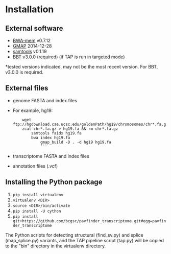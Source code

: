 # Installation

## External software

* [BWA-mem](http://bio-bwa.sourceforge.net/) v0.7.12
* [GMAP](http://research-pub.gene.com/gmap/) 2014-12-28
* [samtools](http://samtools.sourceforge.net/) v0.1.19
* [BBT](http://www.bcgsc.ca/platform/bioinfo/software/biobloomtools) v3.0.0 (required) (if TAP is run in targeted mode)

*tested versions indicated, may not be the most recent version.  For BBT, v3.0.0 is required.


## External files

* genome FASTA and index files
 * For example, hg19:
     ```
         wget ftp://hgdownload.cse.ucsc.edu/goldenPath/hg19/chromosomes/chr*.fa.gz;
	     zcat chr*.fa.gz > hg19.fa && rm chr*.fa.gz
	         samtools faidx hg19.fa
		     bwa index hg19.fa
		         gmap_build -D . -d hg19 hg19.fa
			     ```

* transcriptome FASTA and index files

* annotation files (.vcf)


## Installing the Python package

1. ```pip install virtualenv```
2. ```virtualenv <DIR>```
3. ```source <DIR>/bin/activate```
4. ```pip install -U cython```
5. ```pip install git+https://github.com/bcgsc/pavfinder_transcriptome.git#egg=pavfinder_transcriptome```

The Python scripts for detecting structural (find\_sv.py) and splice (map\_splice.py) variants, and the TAP pipeline script (tap.py) will be copied to the "bin" directory in the virtualenv directory.
